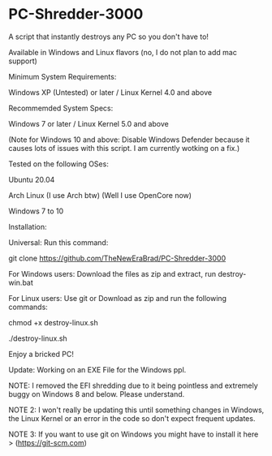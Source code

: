 # PC-Shredder-3000
A script that instantly destroys any PC so you don't have to!

Available in Windows and Linux flavors (no, I do not plan to add mac support)

Minimum System Requirements:

Windows XP (Untested) or later / Linux Kernel 4.0 and above

Recommemded System Specs:

Windows 7 or later / Linux Kernel 5.0 and above

(Note for Windows 10 and above: Disable Windows Defender because it causes lots of issues with this script. I am currently wotking on a fix.)

Tested on the following OSes:

Ubuntu 20.04

Arch Linux (I use Arch btw) (Well I use OpenCore now)

Windows 7 to 10

Installation:

Universal: Run this command:

git clone https://github.com/TheNewEraBrad/PC-Shredder-3000

For Windows users: Download the files as zip and extract, run destroy-win.bat

For Linux users: Use git or Download as zip and run the following commands:

chmod +x destroy-linux.sh

./destroy-linux.sh

Enjoy a bricked PC!

Update: Working on an EXE File for the Windows ppl.

NOTE: I removed the EFI shredding due to it being pointless and extremely buggy on Windows 8 and below. Please understand.

NOTE 2: I won't really be updating this until something changes in Windows, the Linux Kernel or an error in the code so don't expect frequent updates.

NOTE 3: If you want to use git on Windows you might have to install it here > (https://git-scm.com)
